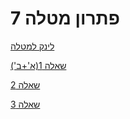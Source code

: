 # פתרון מטלה 7

[לינק למטלה](https://github.com/erelsgl-at-ariel/research-5783/blob/main/05-python-design-patterns/homework.pdf)

[שאלה 1(א'+ב')](https://github.com/VictoKu1/ResearchAlgorithmsCourse1/blob/main/Ex5/Question1.ipynb)

[שאלה 2](https://github.com/VictoKu1/ResearchAlgorithmsCourse1/blob/main/Ex5/Question2.ipynb)

[שאלה 3](https://github.com/VictoKu1/ResearchAlgorithmsCourse1/blob/main/Ex5/Question3.ipynb)
















